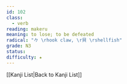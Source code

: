 ```yaml
---
id: 102
class:
  - verb
reading: makeru
meaning: to lose; to be defeated
radical: "𠂊 \rhook claw, \r貝 \rshellfish"
grade: N3
status:
difficulty: ★
---
```

[[Kanji List|Back to Kanji List]]